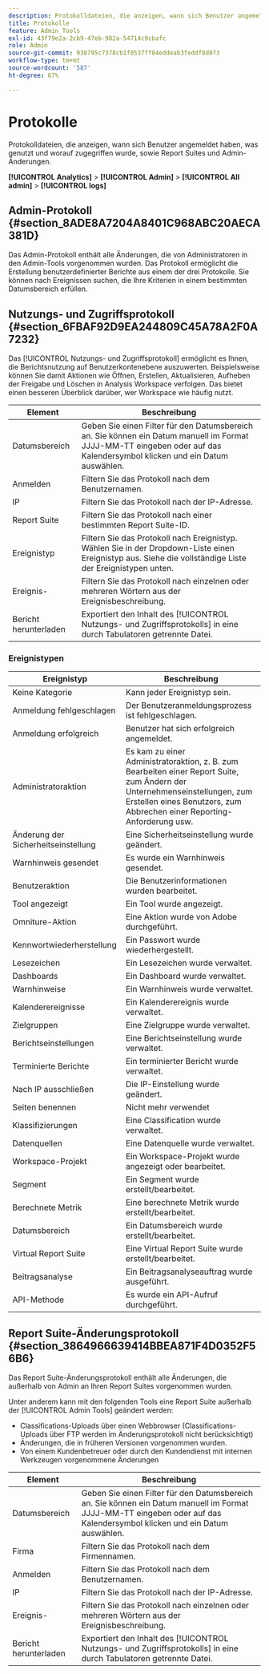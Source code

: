 ```yaml
---
description: Protokolldateien, die anzeigen, wann sich Benutzer angemeldet haben, was genutzt und worauf zugegriffen wurde, sowie Report Suites und Admin-Änderungen.
title: Protokolle
feature: Admin Tools
exl-id: 43f79e2a-2cb9-47eb-982a-54714c9cbafc
role: Admin
source-git-commit: 938795c7378cb1f0537ff84eddeab3feddf8d073
workflow-type: tm+mt
source-wordcount: '587'
ht-degree: 67%

---
```


# Protokolle

Protokolldateien, die anzeigen, wann sich Benutzer angemeldet haben, was genutzt und worauf zugegriffen wurde, sowie Report Suites und Admin-Änderungen.

**[!UICONTROL Analytics]** > **[!UICONTROL Admin]** > **[!UICONTROL All admin]** > **[!UICONTROL logs]**

## Admin-Protokoll {#section_8ADE8A7204A8401C968ABC20AECA381D}

Das Admin-Protokoll enthält alle Änderungen, die von Administratoren in den Admin-Tools vorgenommen wurden. Das Protokoll ermöglicht die Erstellung benutzerdefinierter Berichte aus einem der drei Protokolle. Sie können nach Ereignissen suchen, die Ihre Kriterien in einem bestimmten Datumsbereich erfüllen.

## Nutzungs- und Zugriffsprotokoll  {#section_6FBAF92D9EA244809C45A78A2F0A7232}

Das [!UICONTROL Nutzungs- und Zugriffsprotokoll] ermöglicht es Ihnen, die Berichtsnutzung auf Benutzerkontenebene auszuwerten. Beispielsweise können Sie damit Aktionen wie Öffnen, Erstellen, Aktualisieren, Aufheben der Freigabe und Löschen in Analysis Workspace verfolgen. Das bietet einen besseren Überblick darüber, wer Workspace wie häufig nutzt.

| Element | Beschreibung |
|---|---|
| Datumsbereich | Geben Sie einen Filter für den Datumsbereich an. Sie können ein Datum manuell im Format JJJJ-MM-TT eingeben oder auf das Kalendersymbol klicken und ein Datum auswählen. |
| Anmelden | Filtern Sie das Protokoll nach dem Benutzernamen. |
| IP | Filtern Sie das Protokoll nach der IP-Adresse. |
| Report Suite | Filtern Sie das Protokoll nach einer bestimmten Report Suite-ID. |
| Ereignistyp | Filtern Sie das Protokoll nach Ereignistyp. Wählen Sie in der Dropdown-Liste einen Ereignistyp aus. Siehe die vollständige Liste der Ereignistypen unten. |
| Ereignis- | Filtern Sie das Protokoll nach einzelnen oder mehreren Wörtern aus der Ereignisbeschreibung. |
| Bericht herunterladen | Exportiert den Inhalt des [!UICONTROL Nutzungs- und Zugriffsprotokolls] in eine durch Tabulatoren getrennte Datei. |

### Ereignistypen

| Ereignistyp | Beschreibung |
| --- | --- |
| Keine Kategorie | Kann jeder Ereignistyp sein. |
| Anmeldung fehlgeschlagen | Der Benutzeranmeldungsprozess ist fehlgeschlagen. |
| Anmeldung erfolgreich | Benutzer hat sich erfolgreich angemeldet. |
| Administratoraktion | Es kam zu einer Administratoraktion, z. B. zum Bearbeiten einer Report Suite, zum Ändern der Unternehmenseinstellungen, zum Erstellen eines Benutzers, zum Abbrechen einer Reporting-Anforderung usw. |
| Änderung der Sicherheitseinstellung | Eine Sicherheitseinstellung wurde geändert. |
| Warnhinweis gesendet | Es wurde ein Warnhinweis gesendet. |
| Benutzeraktion | Die Benutzerinformationen wurden bearbeitet. |
| Tool angezeigt | Ein Tool wurde angezeigt. |
| Omniture-Aktion | Eine Aktion wurde von Adobe durchgeführt. |
| Kennwortwiederherstellung | Ein Passwort wurde wiederhergestellt. |
| Lesezeichen | Ein Lesezeichen wurde verwaltet. |
| Dashboards | Ein Dashboard wurde verwaltet. |
| Warnhinweise | Ein Warnhinweis wurde verwaltet. |
| Kalenderereignisse | Ein Kalenderereignis wurde verwaltet. |
| Zielgruppen | Eine Zielgruppe wurde verwaltet. |
| Berichtseinstellungen | Eine Berichtseinstellung wurde verwaltet. |
| Terminierte Berichte | Ein terminierter Bericht wurde verwaltet. |
| Nach IP ausschließen | Die IP-Einstellung wurde geändert. |
| Seiten benennen | Nicht mehr verwendet |
| Klassifizierungen | Eine Classification wurde verwaltet. |
| Datenquellen | Eine Datenquelle wurde verwaltet. |
| Workspace-Projekt | Ein Workspace-Projekt wurde angezeigt oder bearbeitet. |
| Segment | Ein Segment wurde erstellt/bearbeitet. |
| Berechnete Metrik | Eine berechnete Metrik wurde erstellt/bearbeitet. |
| Datumsbereich | Ein Datumsbereich wurde erstellt/bearbeitet. |
| Virtual Report Suite | Eine Virtual Report Suite wurde erstellt/bearbeitet. |
| Beitragsanalyse | Ein Beitragsanalyseauftrag wurde ausgeführt. |
| API-Methode | Es wurde ein API-Aufruf durchgeführt. |


## Report Suite-Änderungsprotokoll  {#section_3864966639414BBEA871F4D0352F56B6}

Das Report Suite-Änderungsprotokoll enthält alle Änderungen, die außerhalb von Admin an Ihren Report Suites vorgenommen wurden.

Unter anderem kann mit den folgenden Tools eine Report Suite außerhalb der [!UICONTROL Admin Tools] geändert werden:

* Classifications-Uploads über einen Webbrowser (Classifications-Uploads über FTP werden im Änderungsprotokoll nicht berücksichtigt)
* Änderungen, die in früheren Versionen vorgenommen wurden.
* Von einem Kundenbetreuer oder durch den Kundendienst mit internen Werkzeugen vorgenommene Änderungen

| Element | Beschreibung |
|---|---|
| Datumsbereich | Geben Sie einen Filter für den Datumsbereich an. Sie können ein Datum manuell im Format JJJJ-MM-TT eingeben oder auf das Kalendersymbol klicken und ein Datum auswählen. |
| Firma | Filtern Sie das Protokoll nach dem Firmennamen. |
| Anmelden | Filtern Sie das Protokoll nach dem Benutzernamen. |
| IP | Filtern Sie das Protokoll nach der IP-Adresse. |
| Ereignis- | Filtern Sie das Protokoll nach einzelnen oder mehreren Wörtern aus der Ereignisbeschreibung. |
| Bericht herunterladen | Exportiert den Inhalt des [!UICONTROL Nutzungs- und Zugriffsprotokolls] in eine durch Tabulatoren getrennte Datei. |
